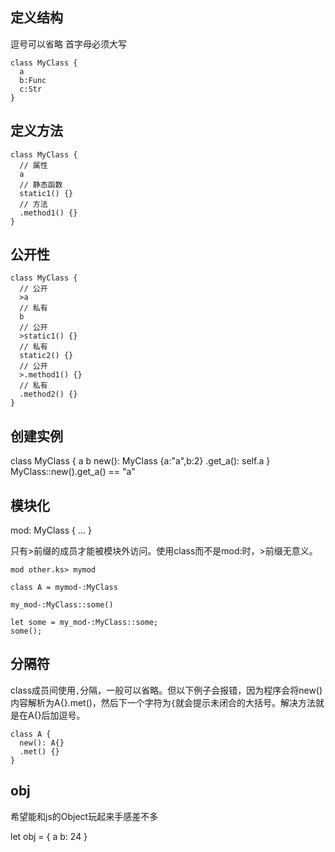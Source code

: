 ## 定义结构

逗号可以省略
首字母必须大写
```
class MyClass {
  a
  b:Func
  c:Str
}
```
## 定义方法
```
class MyClass {
  // 属性
  a
  // 静态函数
  static1() {}
  // 方法
  .method1() {}
}
```
## 公开性
```
class MyClass {
  // 公开
  >a
  // 私有
  b
  // 公开
  >static1() {}
  // 私有
  static2() {}
  // 公开
  >.method1() {}
  // 私有
  .method2() {}
}
```

## 创建实例

class MyClass {
  a b
  new(): MyClass {a:"a",b:2}
  .get_a(): self.a
}
MyClass::new().get_a() == "a"


## 模块化

mod: MyClass {
  ...
}

只有\>前缀的成员才能被模块外访问。使用class而不是mod:时，>前缀无意义。
```
mod other.ks> mymod

class A = mymod-:MyClass

my_mod-:MyClass::some()

let some = my_mod-:MyClass::some;
some();
```

## 分隔符

class成员间使用`,`分隔，一般可以省略。但以下例子会报错，因为程序会将new()内容解析为A{}.met()，然后下一个字符为`{`就会提示未闭合的大括号。解决方法就是在A{}后加逗号。
```
class A {
  new(): A{}
  .met() {}
}
```

## obj

希望能和js的Object玩起来手感差不多

let obj = {
  a
  b: 24
}
